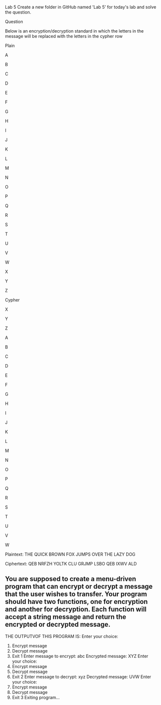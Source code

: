 
Lab 5
Create a new folder in GitHub named 'Lab 5' for today's lab and solve the question.

Question

Below is an encryption/decryption standard in which the letters in the message will be replaced with the letters in the cypher row

Plain

A

B

C

D

E

F

G

H

I

J

K

L

M

N

O

P

Q

R

S

T

U

V

W

X

Y

Z

Cypher

X

Y

Z

A

B

C

D

E

F

G

H

I

J

K

L

M

N

O

P

Q

R

S

T

U

V

W

Plaintext:  THE QUICK BROWN FOX JUMPS OVER THE LAZY DOG

Ciphertext: QEB NRFZH YOLTK CLU GRJMP LSBO QEB IXWV ALD

You are supposed to create a menu-driven program that can encrypt or decrypt a message that the user wishes to transfer.
Your program should have two functions, one for encryption and another for decryption. Each function will accept a string message and return the encrypted or decrypted message.
---------------------------------------------------------------------------------------------------------------

THE OUTPUTVOF THIS PROGRAM IS:
Enter your choice:
1. Encrypt message
2. Decrypt message
3. Exit
1
Enter message to encrypt:
abc
Encrypted message: XYZ
Enter your choice:
1. Encrypt message
2. Decrypt message
3. Exit
2
Enter message to decrypt:
xyz
Decrypted message: UVW
Enter your choice:
1. Encrypt message
2. Decrypt message
3. Exit
3
Exiting program...